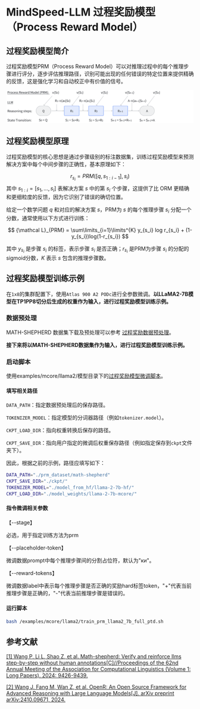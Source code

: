 # MindSpeed-LLM 过程奖励模型（Process Reward Model）

## 过程奖励模型简介

过程奖励模型PRM（Process Reward Model）可以对推理过程中的每个推理步骤进行评分，逐步评估推理路径，识别可能出现的任何错误的特定位置来提供精确的反馈，这是强化学习和自动校正中有价值的信号。

![alt text](../../sources/images/process_reward_model/prm_openr.png)

## 过程奖励模型原理

过程奖励模型的核心思想是通过步骤级别的标注数据集，训练过程奖励模型来预测解决方案中每个中间步骤的正确性，基本原理如下：

$$
r_{s_i}=PRM([q,s_{1:i-1}], s_i)
$$
其中 $s_{1:i}=[s_1,...,s_i]$ 表解决方案 $s$ 中的第 $s_i$ 个步骤，这提供了比 ORM 更精确和更细粒度的反馈，因为它识别了错误的确切位置。

给定一个数学问题 $q$ 和对应的解决方案 $s$，PRM为 $s$ 的每个推理步骤 $s_i$ 分配一个分数，通常使用以下方式进行训练：

$$
{\mathcal L}_{PRM} = \sum\limits_{i=1}\limits^{K} y_{s_i} log r_{s_i} + (1-y_{s_i})log(1-r_{s_i})
$$

其中 $y_{s_i}$ 是步骤 $s_{i}$ 的标签，表示步骤 $s_{i}$ 是否正确；$r_{s_{i}}$ 是PRM为步骤 $s_{i}$ 的分配的sigmoid分数，$K$ 表示 $s$ 包含的推理步骤数。

## 过程奖励模型训练示例

在`1x8`的集群配置下，使用`Atlas 900 A2 PODc`进行全参数微调。**以LLaMA2-7B模型在TP1PP8切分后生成的权重作为输入，进行过程奖励模型训练示例。**

### 数据预处理

MATH-SHEPHERD 数据集下载及预处理可以参考 <a href="../../docs/features/process_reward_dataset.md">过程奖励数据预处理</a>。


**接下来将以MATH-SHEPHERD数据集作为输入，进行过程奖励模型训练示例。**

### 启动脚本

使用examples/mcore/llama2/模型目录下的<a href="../../examples/mcore/llama2/train_prm_llama2_7b_full_ptd.sh">过程奖励模型微调脚本</a>。

#### 填写相关路径

`DATA_PATH`：指定数据预处理后的保存路径。

`TOKENIZER_MODEL`：指定模型的分词器路径（例如`tokenizer.model`）。

`CKPT_LOAD_DIR`：指向权重转换后保存的路径。

`CKPT_SAVE_DIR`：指向用户指定的微调后权重保存路径（例如指定保存到`ckpt`文件夹下）。

因此，根据之前的示例，路径应填写如下：
```bash
DATA_PATH="./prm_dataset/math-shepherd"
CKPT_SAVE_DIR="./ckpt/"
TOKENIZER_MODEL="./model_from_hf/llama-2-7b-hf/"
CKPT_LOAD_DIR="./model_weights/llama-2-7b-mcore/"
```

#### 指令微调相关参数

【--stage】

必选，用于指定训练方法为prm

【--placeholder-token】

微调数据prompt中每个推理步骤间的分割占位符，默认为"ки"。

【--reward-tokens】

微调数据label中表示每个推理步骤是否正确的奖励hard标签token，"+"代表当前推理步骤是正确的，"-"代表当前推理步骤是错误的。


#### 运行脚本

```bash
bash /examples/mcore/llama2/train_prm_llama2_7b_full_ptd.sh
```


## 参考文献

[[1] Wang P, Li L, Shao Z, et al. Math-shepherd: Verify and reinforce llms step-by-step without human annotations[C]//Proceedings of the 62nd Annual Meeting of the Association for Computational Linguistics (Volume 1: Long Papers). 2024: 9426-9439.](https://arxiv.org/abs/2312.08935)

[[2] Wang J, Fang M, Wan Z, et al. OpenR: An Open Source Framework for Advanced Reasoning with Large Language Models[J]. arXiv preprint arXiv:2410.09671, 2024.](https://arxiv.org/pdf/2410.09671)